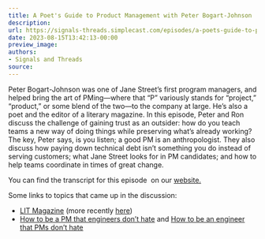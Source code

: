 ```yaml
---
title: A Poet's Guide to Product Management with Peter Bogart-Johnson
description:
url: https://signals-threads.simplecast.com/episodes/a-poets-guide-to-product-management-with-peter-bogart-johnson-_sAIFzsS
date: 2023-08-15T13:42:13-00:00
preview_image:
authors:
- Signals and Threads
source:
---
```


<p>Peter Bogart-Johnson was one of Jane Street’s first program managers, and helped bring the art of PMing—where that “P” variously stands for “project,” “product,” or some blend of the two—to the company at large. He’s also a poet and the editor of a literary magazine. In this episode, Peter and Ron discuss the challenge of gaining trust as an outsider: how do you teach teams a new way of doing things while preserving what’s already working? The key, Peter says, is you listen; a good PM is an anthropologist. They also discuss how paying down technical debt isn’t something you do instead of serving customers; what Jane Street looks for in PM candidates; and how to help teams coordinate in times of great change.</p><p>You can find the transcript for this episode &nbsp;on our <a href="https://signalsandthreads.com/a-poets-guide-to-product-management" target="_blank">website.</a></p><p>Some links to topics that came up in the discussion:</p><ul><li><a href="https://lit-magazine.blogspot.com/">LIT Magazine</a> (more recently <a href="https://www.litmagazine.org/">here</a>)</li><li><a href="https://staysaasy.com/product/2023/03/12/pm-engineers-dont-hate.html">How to be a PM that engineers don’t hate</a> and <a href="https://staysaasy.com/engineering/2023/06/18/how-to-be-an-engineer-pms-down-hate.html">How to be an engineer that PMs don’t hate</a></li></ul>

